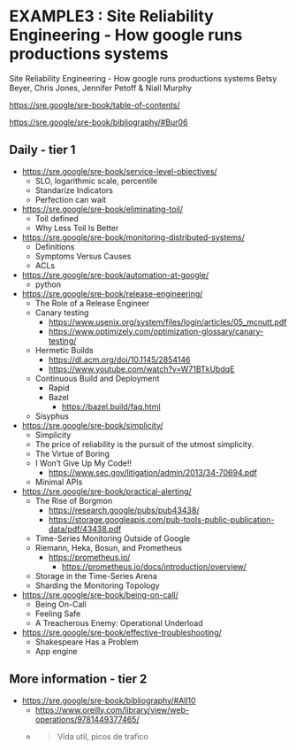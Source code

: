 # EXAMPLE3 : Site Reliability Engineering - How google runs productions systems

Site Reliability Engineering - How google runs productions systems
Betsy Beyer, Chris Jones, Jennifer Petoff & Niall Murphy

https://sre.google/sre-book/table-of-contents/

https://sre.google/sre-book/bibliography/#Bur06

## Daily - tier 1
- https://sre.google/sre-book/service-level-objectives/
    - SLO, logarithmic scale, percentile
    - Standarize Indicators
    - Perfection can wait
- https://sre.google/sre-book/eliminating-toil/
    - Toil defined
    - Why Less Toil Is Better
- https://sre.google/sre-book/monitoring-distributed-systems/
    - Definitions
    - Symptoms Versus Causes
    - ACLs
- https://sre.google/sre-book/automation-at-google/
    - python
- https://sre.google/sre-book/release-engineering/
    - The Role of a Release Engineer
    - Canary testing
        - https://www.usenix.org/system/files/login/articles/05_mcnutt.pdf
        - https://www.optimizely.com/optimization-glossary/canary-testing/
    - Hermetic Builds
        - https://dl.acm.org/doi/10.1145/2854146
        - https://www.youtube.com/watch?v=W71BTkUbdqE
    - Continuous Build and Deployment
        - Rapid
        - Bazel
            - https://bazel.build/faq.html
    - Sisyphus
- https://sre.google/sre-book/simplicity/
    - Simplicity
    - The price of reliability is the pursuit of the utmost simplicity.
    - The Virtue of Boring
    - I Won’t Give Up My Code!!
        - https://www.sec.gov/litigation/admin/2013/34-70694.pdf
    - Minimal APIs
- https://sre.google/sre-book/practical-alerting/
    - The Rise of Borgmon
        - https://research.google/pubs/pub43438/
        - https://storage.googleapis.com/pub-tools-public-publication-data/pdf/43438.pdf
    - Time-Series Monitoring Outside of Google
    - Riemann, Heka, Bosun, and Prometheus
        - https://prometheus.io/
            - https://prometheus.io/docs/introduction/overview/
    - Storage in the Time-Series Arena
    - Sharding the Monitoring Topology
- https://sre.google/sre-book/being-on-call/
    - Being On-Call
    - Feeling Safe
    - A Treacherous Enemy: Operational Underload
- https://sre.google/sre-book/effective-troubleshooting/
    - Shakespeare Has a Problem
    - App engine

## More information - tier 2

- https://sre.google/sre-book/bibliography/#All10
    - https://www.oreilly.com/library/view/web-operations/9781449377465/
    - > Vída util, picos de trafico